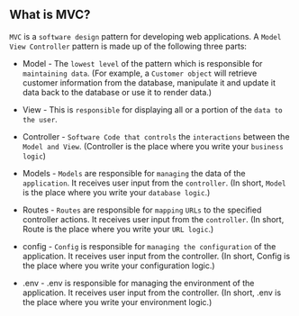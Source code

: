 ## What is MVC?

`MVC` is a `software design` pattern for developing web applications. A `Model View Controller` pattern is made up of the following three parts:

- Model - The `lowest level` of the pattern which is responsible for `maintaining data`.
(For example, a `Customer object` will retrieve customer information from the database, manipulate it and update it data back to the database or use it to render data.)


- View - This is `responsible` for displaying all or a portion of the `data to the user`.


- Controller - `Software Code that controls` the `interactions` between the `Model and View`. (Controller is the place where you write your `business logic`)


- Models - `Models` are responsible for `managing` the data of the `application`. It receives user input from the `controller`.
  (In short, `Model` is the place where you write your `database logic`.)

- Routes - `Routes` are responsible for `mapping` `URLs` to the specified controller actions. It receives user input from the `controller`.
  (In short, Route is the place where you write your `URL logic`.)


- config - `Config` is responsible for `managing the configuration` of the application. It receives user input from the controller.
  (In short, Config is the place where you write your configuration logic.)


- .env - .env is responsible for managing the environment of the application. It receives user input from the controller.
  (In short, .env is the place where you write your environment logic.)

